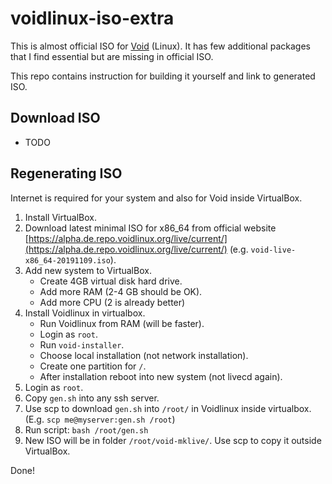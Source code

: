 # voidlinux-iso-extra

This is almost official ISO for [Void](https://voidlinux.org/) (Linux). It has few additional packages that I find essential but are missing in official ISO.

This repo contains instruction for building it yourself and link to generated ISO.

## Download ISO

* TODO

## Regenerating ISO

Internet is required for your system and also for Void inside VirtualBox.

1. Install VirtualBox.
2. Download latest minimal ISO for x86_64 from official website [https://alpha.de.repo.voidlinux.org/live/current/](https://alpha.de.repo.voidlinux.org/live/current/) (e.g. `void-live-x86_64-20191109.iso`).
3. Add new system to VirtualBox.
    * Create 4GB virtual disk hard drive.
    * Add more RAM (2-4 GB should be OK).
    * Add more CPU (2 is already better)
4. Install Voidlinux in virtualbox.
    * Run Voidlinux from RAM (will be faster).
    * Login as `root`.
    * Run `void-installer`.
    * Choose local installation (not network installation).
    * Create one partition for `/`.
    * After installation reboot into new system (not livecd again).
5. Login as `root`.
6. Copy `gen.sh` into any ssh server.
7. Use scp to download `gen.sh` into `/root/` in Voidlinux inside virtualbox. (E.g. `scp me@myserver:gen.sh /root`)
8. Run script: `bash /root/gen.sh`
9. New ISO will be in folder `/root/void-mklive/`. Use scp to copy it outside VirtualBox.

Done!
